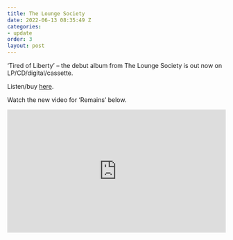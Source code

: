 ```yaml
---
title: The Lounge Society
date: 2022-06-13 08:35:49 Z
categories:
- update
order: 3
layout: post
---
```


‘Tired of Liberty’ – the debut album from The Lounge Society is out now on LP/CD/digital/cassette.

Listen/buy <a href="https://ffm.to/tls_liberty">here</a>. 

Watch the new video for ‘Remains’ below.   
 
<style>.embed-container { position: relative; padding-bottom: 56.25%; height: 0; overflow: hidden; max-width: 100%; } .embed-container iframe, .embed-container object, .embed-container embed { position: absolute; top: 0; left: 0; width: 100%; height: 100%; }</style><div class='embed-container'><iframe src='https://www.youtube.com/embed/j3vGXM05cVQ' frameborder='0' allowfullscreen></iframe></div>
<p> </p>
